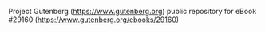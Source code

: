 Project Gutenberg (https://www.gutenberg.org) public repository for eBook #29160 (https://www.gutenberg.org/ebooks/29160)
